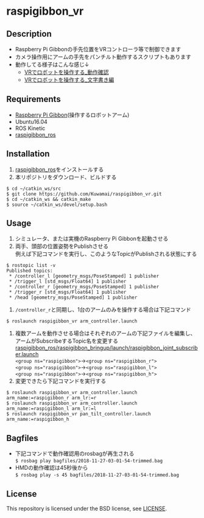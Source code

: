 # raspigibbon_vr

## Description
* Raspberry Pi Gibbonの手先位置をVRコントローラ等で制御できます
* カメラ操作用にアームの手先をパンチルト動作するスクリプトもあります
* 動作してる様子はこんな感じ↓
  * [VRでロボットを操作する_動作確認](https://youtu.be/M2WgAUXNwz8)
  * [VRでロボットを操作する_文字書き編](https://youtu.be/e6eugsj6CXo)
  
## Requirements
* [Raspberry Pi Gibbon](https://products.rt-net.jp/ric/raspberry-pi-gibbon)(操作するロボットアーム)
* Ubuntu16.04
* ROS Kinetic
* [raspigibbon_ros](https://github.com/raspberrypigibbon/raspigibbon_ros)

## Installation
1. [raspigibbon_ros](https://github.com/raspberrypigibbon/raspigibbon_ros)をインストールする
1. 本リポジトリをダウンロード、ビルドする
```
$ cd ~/catkin_ws/src
$ git clone https://github.com/Kuwamai/raspigibbon_vr.git
$ cd ~/catkin_ws && catkin_make
$ source ~/catkin_ws/devel/setup.bash
```

## Usage
1. シミュレータ、または実機のRaspberry Pi Gibbonを起動させる
1. 両手、頭部の位置姿勢をPublishさせる  
 例えば下記コマンドを実行し、このようなTopicがPublishされる状態にする
```
$ rostopic list -v
Published topics:
 * /controller_l [geometry_msgs/PoseStamped] 1 publisher
 * /trigger_l [std_msgs/Float64] 1 publisher
 * /controller_r [geometry_msgs/PoseStamped] 1 publisher
 * /trigger_r [std_msgs/Float64] 1 publisher
 * /head [geometry_msgs/PoseStamped] 1 publisher
```
1. `/controller_r`と同期し、1台のアームのみを操作する場合は下記コマンド
```
$ roslaunch raspigibbon_vr arm_controller.launch
```
1. 複数アームを動作させる場合はそれぞれのアームの下記ファイルを編集し、アームがSubscribeするTopic名を変更する
  [raspigibbon_ros/raspigibbon_bringup/launch/raspigibbon_joint_subscriber.launch](https://github.com/raspberrypigibbon/raspigibbon_ros/blob/kinetic-devel/raspigibbon_bringup/launch/raspigibbon_joint_subscriber.launch#L3)  
  `<group ns="raspigibbon">`→`<group ns="raspigibbon_r">`  
  `<group ns="raspigibbon">`→`<group ns="raspigibbon_l">`  
  `<group ns="raspigibbon">`→`<group ns="raspigibbon_h">`
1. 変更できたら下記コマンドを実行する
```
$ roslaunch raspigibbon_vr arm_controller.launch arm_name:=raspigibbon_r arm_lr:=r
$ roslaunch raspigibbon_vr arm_controller.launch arm_name:=raspigibbon_l arm_lr:=l
$ roslaunch raspigibbon_vr pan_tilt_controller.launch arm_name:=raspigibbon_h
```

## Bagfiles
* 下記コマンドで動作確認用のrosbagが再生される  
`$ rosbag play bagfiles/2018-11-27-03-01-54-trimmed.bag`  
* HMDの動作確認は45秒後から  
`$ rosbag play -s 45 bagfiles/2018-11-27-03-01-54-trimmed.bag`  

## License
This repository is licensed under the BSD license, see [LICENSE](./LICENSE).
